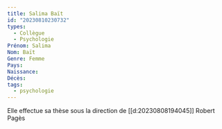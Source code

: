 ```yaml
---
title: Salima Baït 
id: "20230810230732"
types:
  - Collègue
  - Psychologie
Prénom: Salima
Nom: Baït
Genre: Femme
Pays: 
Naissance: 
Décès: 
tags:
  - psychologie
---
```


Elle effectue sa thèse sous la direction de [[d:20230808194045]] Robert Pagès
